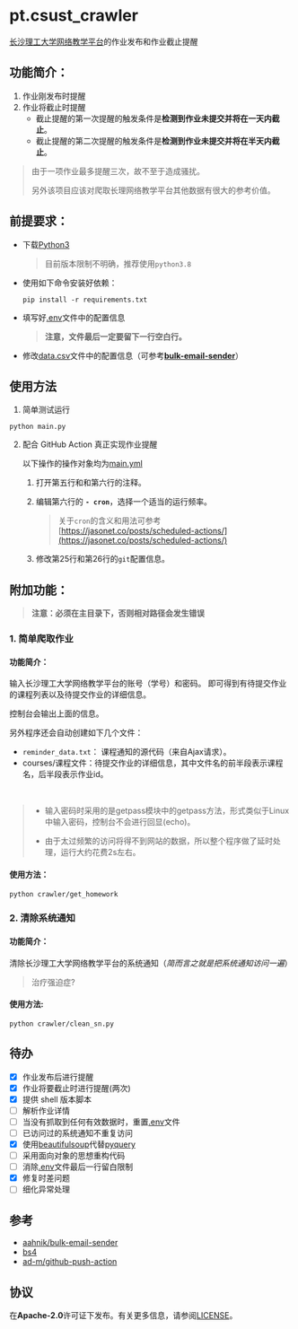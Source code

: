 # pt.csust_crawler
[长沙理工大学网络教学平台](http://pt.csust.edu.cn/meol/index.do)的作业发布和作业截止提醒

## 功能简介：
1. 作业刚发布时提醒
2. 作业将截止时提醒
    - 截止提醒的第一次提醒的触发条件是**检测到作业未提交并将在一天内截止**。
    - 截止提醒的第二次提醒的触发条件是**检测到作业未提交并将在半天内截止**。

> 由于一项作业最多提醒三次，故不至于造成骚扰。
>
> 另外该项目应该对爬取长理网络教学平台其他数据有很大的参考价值。

## 前提要求：
- 下载[Python3](https://www.python.org/)
    > 目前版本限制不明确，推荐使用`python3.8`

- 使用如下命令安装好依赖：
    ```shell
    pip install -r requirements.txt
    ```

- 填写好[.env](.env)文件中的配置信息
    > **注意，文件最后一定要留下一行空白行。**

- 修改[data.csv](bulk/data.csv)文件中的配置信息（可参考[**bulk-email-sender**](bulk/README.md)）

## 使用方法
1. 简单测试运行
```shell
python main.py
```

2. 配合 GitHub Action 真正实现作业提醒
    
    以下操作的操作对象均为[main.yml](.github/workflows/main.yml)
    1. 打开第五行和和第六行的注释。
    2. 编辑第六行的 **`- cron`**，选择一个适当的运行频率。
        > 关于`cron`的含义和用法可参考[https://jasonet.co/posts/scheduled-actions/](https://jasonet.co/posts/scheduled-actions/)

    3. 修改第25行和第26行的`git`配置信息。

## 附加功能：
> **注意：必须在主目录下，否则相对路径会发生错误**

### 1. 简单爬取作业
#### 功能简介：
输入长沙理工大学网络教学平台的账号（学号）和密码。
即可得到有待提交作业的课程列表以及待提交作业的详细信息。

控制台会输出上面的信息。

另外程序还会自动创建如下几个文件：

- `reminder_data.txt`： 课程通知的源代码（来自Ajax请求）。
- courses/课程文件：待提交作业的详细信息，其中文件名的前半段表示课程名，后半段表示作业id。
<br>

> - 输入密码时采用的是getpass模块中的getpass方法，形式类似于Linux中输入密码，控制台不会进行回显(echo)。
>
> - 由于太过频繁的访问将得不到网站的数据，所以整个程序做了延时处理，运行大约花费2s左右。

#### 使用方法：
```shell
python crawler/get_homework
```

### 2. 清除系统通知
#### 功能简介：
清除长沙理工大学网络教学平台的系统通知（_简而言之就是把系统通知访问一遍_）

> 治疗强迫症?

#### 使用方法:
```shell
python crawler/clean_sn.py
```

## 待办
- [x] 作业发布后进行提醒
- [x] 作业将要截止时进行提醒(两次)
- [x] 提供 shell 版本脚本
- [ ] 解析作业详情
- [ ] 当没有抓取到任何有效数据时，重置[.env](.env)文件
- [ ] 已访问过的系统通知不重复访问
- [x] 使用[beautifulsoup](https://www.crummy.com/software/BeautifulSoup/)代替[pyquery](https://github.com/gawel/pyquery)
- [ ] 采用面向对象的思想重构代码
- [ ] 消除[.env](.env)文件最后一行留白限制
- [x] 修复时差问题
- [ ] 细化异常处理

## 参考
- [aahnik/bulk-email-sender](https://github.com/aahnik/bulk-email-sender)
- [bs4](https://www.crummy.com/software/BeautifulSoup/bs4/doc/)
- [ad-m/github-push-action](https://github.com/ad-m/github-push-action)

## 协议
在**Apache-2.0**许可证下发布。有关更多信息，请参阅[LICENSE](LICENSE)。